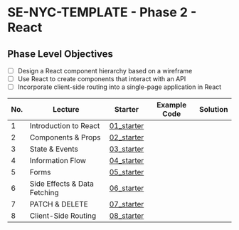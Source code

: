 # SE-NYC-TEMPLATE - Phase 2 - React

## Phase Level Objectives

- [ ] Design a React component hierarchy based on a wireframe
- [ ] Use React to create components that interact with an API
- [ ] Incorporate client-side routing into a single-page application in React

|No. | Lecture                          | Starter 	| Example Code 	| Solution 	|
|----|------------------------------	|:-----:	|--------	|---------	|
|1 | Introduction to React              |[01_starter](https://github.com/RikkuX491/SE-NYC-TEMPLATE-Phase-2/tree/01_starter)|||
|2 | Components & Props                 |[02_starter](https://github.com/RikkuX491/SE-NYC-TEMPLATE-Phase-2/tree/02_starter)|||
|3 | State & Events                     |[03_starter](https://github.com/RikkuX491/SE-NYC-TEMPLATE-Phase-2/tree/03_starter)|||
|4 | Information Flow                   |[04_starter](https://github.com/RikkuX491/SE-NYC-TEMPLATE-Phase-2/tree/04_starter)|||
|5 | Forms                              |[05_starter](https://github.com/RikkuX491/SE-NYC-TEMPLATE-Phase-2/tree/05_starter)|||
|6 | Side Effects & Data Fetching       |[06_starter](https://github.com/RikkuX491/SE-NYC-TEMPLATE-Phase-2/tree/06_starter)|||
|7 | PATCH & DELETE                     |[07_starter](https://github.com/RikkuX491/SE-NYC-TEMPLATE-Phase-2/tree/07_starter)|||
|8 | Client-Side Routing                |[08_starter](https://github.com/RikkuX491/SE-NYC-TEMPLATE-Phase-2/tree/08_starter)|||